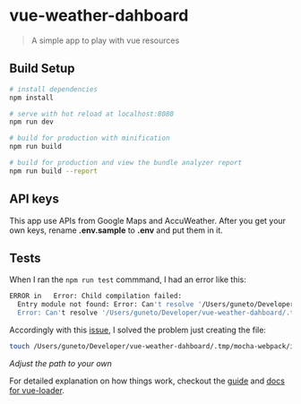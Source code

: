# vue-weather-dahboard

> A simple app to play with vue resources

## Build Setup

``` bash
# install dependencies
npm install

# serve with hot reload at localhost:8080
npm run dev

# build for production with minification
npm run build

# build for production and view the bundle analyzer report
npm run build --report
```

## API keys
This app use APIs from Google Maps and AccuWeather. After you get your own keys, rename **.env.sample** to **.env** and put them in it.

## Tests
When I ran the `npm run test` commmand, I had an error like this:

```bash
ERROR in   Error: Child compilation failed:
  Entry module not found: Error: Can't resolve '/Users/guneto/Developer/vue-weather-dahboard/.tmp/mocha-webpack/index.html' in '/Users/guneto/Developer/vue-weather-dahboard/.tmp/mocha-webpack':
  Error: Can't resolve '/Users/guneto/Developer/vue-weather-dahboard/.tmp/mocha-webpack/index.html' in '/Users/guneto/Developer/vue-weather-dahboard/.tmp/mocha-webpack'
```

Accordingly with this [issue](https://github.com/jantimon/html-webpack-plugin/issues/151), I solved the problem just creating the file:

```bash
touch /Users/guneto/Developer/vue-weather-dahboard/.tmp/mocha-webpack/index.html
```

*Adjust the path to your own*

For detailed explanation on how things work, checkout the [guide](http://vuejs-templates.github.io/webpack/) and [docs for vue-loader](http://vuejs.github.io/vue-loader).
